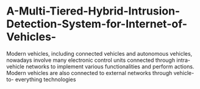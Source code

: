 # A-Multi-Tiered-Hybrid-Intrusion-Detection-System-for-Internet-of-Vehicles-
Modern vehicles, including connected vehicles and autonomous vehicles, nowadays involve many electronic control units connected through intra-vehicle networks to implement various functionalities and perform actions. Modern vehicles are also connected to external networks through vehicle-to- everything technologies
